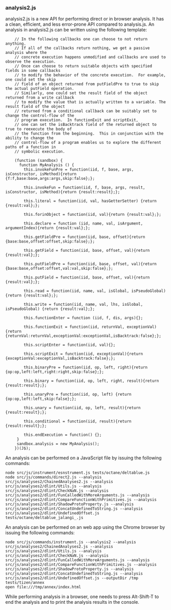 ### analysis2.js ###

analysis2.js is a new API for performing direct or in browser analysis.  It has a clean, efficient, and less error-prone
API compared to analysis.js.  An analysis in analysis2.js can be written using the following template:  

```
    // In the following callbacks one can choose to not return anything.
    // If all of the callbacks return nothing, we get a passive analysis where the
    // concrete execution happens unmodified and callbacks are used to observe the execution.
    // Once can choose to return suitable objects with specified fields in some callbacks
    // to modify the behavior of the concrete execution.  For example, one could set the skip
    // field of an object returned from putFieldPre to true to skip the actual putField operation.
    // Similarly, one could set the result field of the object returned from a write callback
    // to modify the value that is actually written to a variable. The result field of the object
    // returned from a conditional callback can be suitably set to change the control-flow of the
    // program execution.  In functionExit and scriptExit,
    // one can set the isBacktrack field of the returned object to true to reexecute the body of
    // the function from the beginning.  This in conjunction with the ability to change the
    // control-flow of a program enables us to explore the different paths of a function in
    // symbolic execution.

    (function (sandbox) {
      function MyAnalysis () {
        this.invokeFunPre = function(iid, f, base, args, isConstructor, isMethod){return {f:f,base:base,args:args,skip:false};};

        this.invokeFun = function(iid, f, base, args, result, isConstructor, isMethod){return {result:result};};

        this.literal = function(iid, val, hasGetterSetter) {return {result:val};};

        this.forinObject = function(iid, val){return {result:val};};

        this.declare = function (iid, name, val, isArgument, argumentIndex){return {result:val};};

        this.getFieldPre = function(iid, base, offset){return {base:base,offset:offset,skip:false};};

        this.getField = function(iid, base, offset, val){return {result:val};};

        this.putFieldPre = function(iid, base, offset, val){return {base:base,offset:offset,val:val,skip:false};};

        this.putField = function(iid, base, offset, val){return {result:val};};

        this.read = function(iid, name, val, isGlobal, isPseudoGlobal){return {result:val};};

        this.write = function(iid, name, val, lhs, isGlobal, isPseudoGlobal) {return {result:val};};

        this.functionEnter = function (iid, f, dis, args){};

        this.functionExit = function(iid, returnVal, exceptionVal){return {returnVal:returnVal,exceptionVal:exceptionVal,isBacktrack:false};};

        this.scriptEnter = function(iid, val){};

        this.scriptExit = function(iid, exceptionVal){return {exceptionVal:exceptionVal,isBacktrack:false};};

        this.binaryPre = function(iid, op, left, right){return {op:op,left:left,right:right,skip:false};};

        this.binary = function(iid, op, left, right, result){return {result:result};};

        this.unaryPre = function(iid, op, left) {return {op:op,left:left,skip:false};};

        this.unary = function(iid, op, left, result){return {result:result};};

        this.conditional = function(iid, result){return {result:result};};

        this.endExecution = function() {};
     }
     sandbox.analysis = new MyAnalysis();
    })(J$);
```

An analysis can be performed on a JavaScript file by issuing the following commands:

    node src/js/instrument/esnstrument.js tests/octane/deltablue.js
	node src/js/commands/direct2.js --analysis src/js/analyses2/ChainedAnalyses2.js --analysis src/js/analyses2/dlint/Utils.js --analysis src/js/analyses2/dlint/CheckNaN.js --analysis src/js/analyses2/dlint/FunCalledWithMoreArguments.js --analysis src/js/analyses2/dlint/CompareFunctionWithPrimitives.js --analysis src/js/analyses2/dlint/ShadowProtoProperty.js --analysis src/js/analyses2/dlint/ConcatUndefinedToString.js --analysis src/js/analyses2/dlint/UndefinedOffset.js tests/octane/deltablue_jalangi_.js
	    
An analysis can be performed on an web app using the Chrome browser by issuing the following commands:

    node src/js/commands/instrument.js --analysis2 --analysis src/js/analyses2/ChainedAnalyses2.js --analysis src/js/analyses2/dlint/Utils.js --analysis src/js/analyses2/dlint/CheckNaN.js --analysis src/js/analyses2/dlint/FunCalledWithMoreArguments.js --analysis src/js/analyses2/dlint/CompareFunctionWithPrimitives.js --analysis src/js/analyses2/dlint/ShadowProtoProperty.js --analysis src/js/analyses2/dlint/ConcatUndefinedToString.js --analysis src/js/analyses2/dlint/UndefinedOffset.js --outputDir /tmp tests/tizen/annex    
    open file:///tmp/annex/index.html

While performing analysis in a browser, one needs to press Alt-Shift-T to end the analysis and to print the analysis results in the console.


